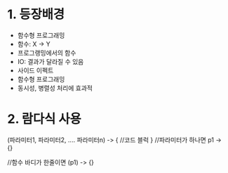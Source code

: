 # 1. 등장배경

- 함수형 프로그래밍
 - 함수: X -> Y
 - 프로그랭밍에서의 함수
  - IO: 결과가 달라질 수 있음
  - 사이드 이펙트
- 함수형 프로그래밍
 - 동시성, 병렬성 처리에 효과적
 
 
 # 2. 람다식 사용
 (파라미터1, 파라미터2, .... 파라미터n) -> {
	//코드 블럭
}
//파라미터가 하나면
 p1 -> {}

//함수 바디가 한줄이면
 (p1) -> {}
